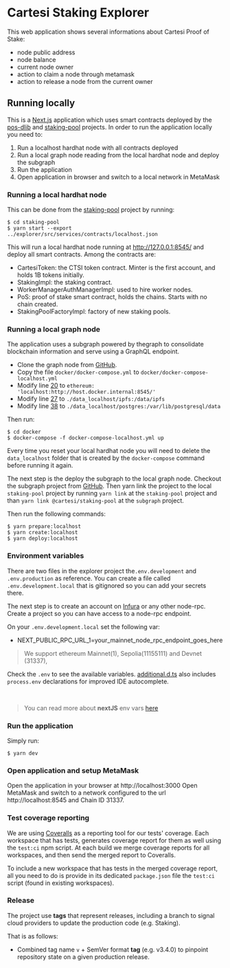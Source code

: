 # Cartesi Staking Explorer

This web application shows several informations about Cartesi Proof of Stake:

-   node public address
-   node balance
-   current node owner
-   action to claim a node through metamask
-   action to release a node from the current owner

## Running locally

This is a [Next.js](https://nextjs.org) application which uses smart contracts deployed by the [pos-dlib](https://github.com/cartesi/pos-dlib) and [staking-pool](https://github.com/cartesi/staking-pool) projects.
In order to run the application locally you need to:

1. Run a localhost hardhat node with all contracts deployed
2. Run a local graph node reading from the local hardhat node and deploy the subgraph
3. Run the application
4. Open application in browser and switch to a local network in MetaMask

### Running a local hardhat node

This can be done from the [staking-pool](https://github.com/cartesi/staking-pool) project by running:

```
$ cd staking-pool
$ yarn start --export ../explorer/src/services/contracts/localhost.json
```

This will run a local hardhat node running at http://127.0.0.1:8545/ and deploy all smart contracts.
Among the contracts are:

-   CartesiToken: the CTSI token contract. Minter is the first account, and holds 1B tokens initially.
-   StakingImpl: the staking contract.
-   WorkerManagerAuthManagerImpl: used to hire worker nodes.
-   PoS: proof of stake smart contract, holds the chains. Starts with no chain created.
-   StakingPoolFactoryImpl: factory of new staking pools.

### Running a local graph node

The application uses a subgraph powered by thegraph to consolidate blockchain information and serve using a GraphQL endpoint.

-   Clone the graph node from [GitHub](git@github.com:graphprotocol/graph-node.git).
-   Copy the file `docker/docker-compose.yml` to `docker/docker-compose-localhost.yml`
-   Modify line [20](https://github.com/graphprotocol/graph-node/blob/9e2e5e6a15406c312b686cb1d00b198ac7e45445/docker/docker-compose.yml#L20) to `ethereum: 'localhost:http://host.docker.internal:8545/'`
-   Modify line [27](https://github.com/graphprotocol/graph-node/blob/9e2e5e6a15406c312b686cb1d00b198ac7e45445/docker/docker-compose.yml#L27) to `./data_localhost/ipfs:/data/ipfs`
-   Modify line [38](https://github.com/graphprotocol/graph-node/blob/9e2e5e6a15406c312b686cb1d00b198ac7e45445/docker/docker-compose.yml#L38) to `./data_localhost/postgres:/var/lib/postgresql/data`

Then run:

```
$ cd docker
$ docker-compose -f docker-compose-localhost.yml up
```

Every time you reset your local hardhat node you will need to delete the `data_localhost` folder that is created by the `docker-compose` command before running it again.

The next step is the deploy the subgraph to the local graph node.
Checkout the subgraph project from [GitHub](https://github.com/cartesi-corp/subgraph).
Then yarn link the project to the local `staking-pool` project by running `yarn link` at the `staking-pool` project and than `yarn link @cartesi/staking-pool` at the `subgraph` project.

Then run the following commands:

```
$ yarn prepare:localhost
$ yarn create:localhost
$ yarn deploy:localhost
```

### Environment variables

There are two files in the explorer project the`.env.development` and `.env.production` as reference. You can create a file called `.env.development.local` that is gitignored so you can add your secrets there.

The next step is to create an account on [Infura](https://infura.io/) or any other node-rpc. Create a project so you can have access to a node-rpc endpoint.

On your `.env.development.local` set the following var:

-   NEXT_PUBLIC_RPC_URL_1=your_mainnet_node_rpc_endpoint_goes_here

> We support ethereum Mainnet(1), Sepolia(11155111) and Devnet (31337),

Check the `.env` to see the available variables. [additional.d.ts](./additional.d.ts) also includes `process.env` declarations for improved IDE autocomplete.

<br>

> You can read more about **nextJS** env vars [here](https://nextjs.org/docs/basic-features/environment-variables)

### Run the application

Simply run:

```
$ yarn dev
```

### Open application and setup MetaMask

Open the application in your browser at http://localhost:3000
Open MetaMask and switch to a network configured to the url http://localhost:8545 and Chain ID 31337.

### Test coverage reporting

We are using [Coveralls](https://coveralls.io/) as a reporting tool for our tests' coverage. Each workspace that has tests, generates coverage report for them as well using the `test:ci` npm script. At each build we merge coverage reports for all workspaces, and then send the merged report to Coveralls.

To include a new workspace that has tests in the merged coverage report, all you need to do is provide in its dedicated `package.json` file the `test:ci` script (found in existing workspaces).

### Release

The project use **tags** that represent releases, including a branch to signal cloud providers to update the production code (e.g. Staking).

That is as follows:

-   Combined tag name `v` + SemVer format **tag** (e.g. v3.4.0) to pinpoint repository state on a given production release.
